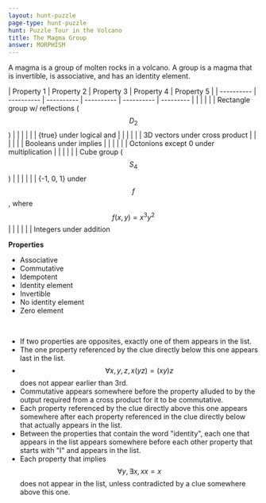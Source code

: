 ```yaml
---
layout: hunt-puzzle
page-type: hunt-puzzle
hunt: Puzzle Tour in the Volcano
title: The Magma Group
answer: MORPHISM
---
```

<p class="puzzle-flavor">
A magma is a group of molten rocks in a volcano. A group is a magma that is invertible, is associative, and has an identity element.
</p>

<div class="property-layout">
<div class="property-grid" markdown="1">

| Property 1 | Property 2 | Property 3 | Property 4 | Property 5 | 
| ---------- | ---------- | ---------- | ---------- | ---------- | ---------
| | | | | | Rectangle group w/ reflections ($$D_2$$)
| | | | | | {true} under logical and
| | | | | | 3D vectors under cross product
| | | | | | Booleans under implies
| | | | | | Octonions except 0 under multiplication
| | | | | | Cube group ($$S_4$$)
| | | | | | {-1, 0, 1} under $$f$$, where $$f(x, y) = x^3y^2$$
| | | | | | Integers under addition

</div>
<div markdown="1">

**Properties**
* Associative
* Commutative
* Idempotent
* Identity element
* Invertible
* No identity element
* Zero element
</div>
</div>
<br>


<div class="somewhat-spaced-list" markdown="1">

* If two properties are opposites, exactly one of them appears in the list.
* The one property referenced by the clue directly below this one appears last in the list.
* $$\forall x,y,z, x(yz) = (xy)z$$ does not appear earlier than 3rd.
* Commutative appears somewhere before the property alluded to by the output required from a cross product for it to be commutative.
* Each property referenced by the clue directly above this one appears somewhere after each property referenced in the clue directly below that actually appears in the list.
* Between the properties that contain the word "identity", each one that appears in the list appears somewhere before each other property that starts with "I" and appears in the list.
* Each property that implies $$\forall y, ∃x, xx = x$$ does not appear in the list, unless contradicted by a clue somewhere above this one.
</div>